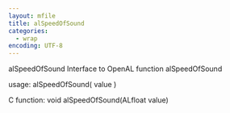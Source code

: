 ```yaml
---
layout: mfile
title: alSpeedOfSound
categories:
  - wrap
encoding: UTF-8
---
```


alSpeedOfSound  Interface to OpenAL function alSpeedOfSound

usage:  alSpeedOfSound( value )

C function:  void alSpeedOfSound(ALfloat value)